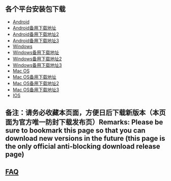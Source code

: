 
## 各个平台安装包下载
- <a href="https://getfotiaoqiang.cf/downloads/2.7.4/fotiaoqiang-v2.7.4-1.apk"> Android </a>
- <a href="https://s3.amazonaws.com/fotiaoqiang/fotiaoqiang-v2.7.4-1.apk"> Android备用下载地址 </a>
- <a href="https://gitlab.com/fotiaoqiang/download/-/blob/master/fotiaoqiang-v2.7.4-1.apk"> Android备用下载地址2 </a>
- <a href="https://github.com/getfotiaoqiang/fotiaoqiang/releases/download/V2.7.4/fotiaoqiang-v2.7.4-1.apk"> Android备用下载地址3 </a>
- <a href="https://getfotiaoqiang.cf/downloads/2.7.4/fotiaoqiang-2.7.4-1-Setup.exe"> Windows </a>
- <a href="https://s3.amazonaws.com/fotiaoqiang/fotiaoqiang-2.7.4-1-Setup.exe"> Windows备用下载地址 </a>
- <a href="https://gitlab.com/fotiaoqiang/download/-/blob/master/fotiaoqiang-2.7.4-1-Setup.exe"> Windows备用下载地址2 </a>
- <a href="https://github.com/getfotiaoqiang/fotiaoqiang/releases/download/V2.7.4/fotiaoqiang-2.7.4-1-Setup.exe"> Windows备用下载地址3 </a>
- <a href="https://getfotiaoqiang.cf/downloads/2.7.2/v272-1_fotiaoqiang_darwin_amd64_install.pkg"> Mac OS </a>
- <a href="https://s3.amazonaws.com/fotiaoqiang/v272-1_fotiaoqiang_darwin_amd64_install.pkg"> Mac OS备用下载地址 </a>
- <a href="https://gitlab.com/fotiaoqiang/download/-/blob/master/v272-1_fotiaoqiang_darwin_amd64_install.pkg"> Mac OS备用下载地址2 </a>
- <a href="https://github.com/getfotiaoqiang/fotiaoqiang/releases/download/V2.7.2/v272-1_fotiaoqiang_darwin_amd64_install.pkg"> Mac OS备用下载地址3 </a>
- <a href="https://www.qingfengwuhan.com/download/ios/"> IOS </a>

## 备注：请务必收藏本页面，方便日后下载新版本（本页面为官方唯一防封下载发布页）Remarks: Please be sure to bookmark this page so that you can download new versions in the future (this page is the only official anti-blocking download release page)

## <a href="https://github.com/getfotiaoqiang/fotiaoqiang/wiki/FAQ">FAQ</a>

